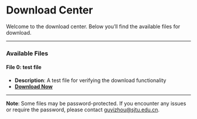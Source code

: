 # Download Center

Welcome to the download center. Below you’ll find the available files for download. 

---

### Available Files

#### File 0: test file 
- **Description**: A test file for verifying the download functionality
- **[Download Now](https://gravity.sjtu.edu.cn/file/share/Q_WdxwoR)** 

<!-- #### File 2: Software Installer  
- **Description**: The latest version of the software.  
- **Format**: EXE  
- **Size**: 150 MB  
- **[Download Now](#)**  
    (https://gravity.sjtu.edu.cn/file/share/k49W09Os) password justsimu2025 
#### File 3: Sample Dataset  
- **Description**: Example data for testing purposes.  
- **Format**: ZIP  
- **Size**: 50 MB  
- **[Download Now](#)**   -->

<!-- ---

### Need Help?
If you have any questions or require assistance, feel free to reach out to us at [guyizhou@sjtu.edu.cn](mailto:guyizhou@sjtu.edu.cn).

--- -->

---

**Note**: Some files may be password-protected. If you encounter any issues or require the password, please contact [guyizhou@sjtu.edu.cn](mailto:guyizhou@sjtu.edu.cn). 